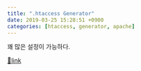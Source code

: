 ```yaml
---
title: ".htaccess Generator"
date: 2019-03-25 15:28:51 +0900
categories: [htaccess, generator, apache]
---
```


꽤 많은 설정이 가능하다.




[🔗link](http://www.mins01.com/mh/tech/read/1266)
